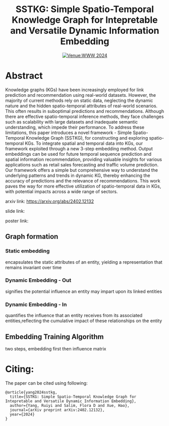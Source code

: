 <div align="center">

# SSTKG: Simple Spatio-Temporal Knowledge Graph for Intepretable and Versatile Dynamic Information Embedding

[![Venue:WWW 2024](https://img.shields.io/badge/Venue-WWW%202024-007CFF)](https://arxiv.org/pdf/2402.12132)

</div>


# Abstract
Knowledge graphs (KGs) have been increasingly employed for link prediction and recommendation using real-world datasets. However, the majority of current methods rely on static data, neglecting the dynamic nature and the hidden spatio-temporal attributes of real-world scenarios. This often results in suboptimal predictions and recommendations. Although there are effective spatio-temporal inference methods, they face challenges such as scalability with large datasets and inadequate semantic understanding, which impede their performance. To address these limitations, this paper introduces a novel framework - Simple Spatio-Temporal Knowledge Graph (SSTKG), for constructing and exploring spatio-temporal KGs. To integrate spatial and temporal data into KGs, our framework exploited through a new 3-step embedding method. Output embeddings can be used for future temporal sequence prediction and spatial information recommendation, providing valuable insights for various applications such as retail sales forecasting and traffic volume prediction. Our framework offers a simple but comprehensive way to understand the underlying patterns and trends in dynamic KG, thereby enhancing the accuracy of predictions and the relevance of recommendations. This work paves the way for more effective utilization of spatio-temporal data in KGs, with potential impacts across a wide range of sectors.
<!-- Code for paper SSTKG: Simple Spatio-Temporal Knowledge Graph for Intepretable and Versatile Dynamic Information Embedding presented The Web Conference 2024 -->

arxiv link: https://arxiv.org/abs/2402.12132

slide link: 

poster link:

## Graph formation
### Static embedding
encapsulates the static attributes of an entity, yielding a representation that remains invariant over time

### Dynamic Embedding - Out
signifies the potential influence an entity may impart upon its linked entities

### Dynamic Embedding - In
quantifies the influence that an entity receives from its associated entities,reflecting the cumulative impact of these relationships on the entity

## Embedding Training Algorithm
two steps, embedding first then influence matrix

# Citing:
The paper can be cited using following:

```
@article{yang2024sstkg,
  title={SSTKG: Simple Spatio-Temporal Knowledge Graph for Intepretable and Versatile Dynamic Information Embedding},
  author={Yang, Ruiyi and Salim, Flora D and Xue, Hao},
  journal={arXiv preprint arXiv:2402.12132},
  year={2024}
}
```
